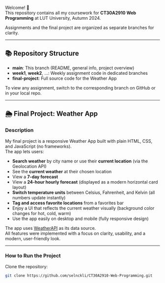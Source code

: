 Welcome! 👋  
This repository contains all my coursework for **CT30A2910 Web Programming** at LUT University, Autumn 2024.

Assignments and the final project are organized as separate branches for clarity.

---

## 📚 Repository Structure

- **main**: This branch (README, general info, project overview)
- **week1**, **week2**, ...: Weekly assignment code in dedicated branches
- **final-project**: Full source code for the Weather App

To view any assignment, switch to the corresponding branch on GitHub or in your local repo.

---

## 🌦️ Final Project: Weather App

### Description

My final project is a responsive Weather App built with plain HTML, CSS, and JavaScript (no frameworks).  
The app lets users:

- **Search weather** by city name or use their **current location** (via the Geolocation API)
- See the **current weather** at their chosen location
- View a **7-day forecast**
- View a **24-hour hourly forecast** (displayed as a modern horizontal card layout)
- **Switch temperature units** between Celsius, Fahrenheit, and Kelvin (all numbers update instantly)
- **Tag and access favorite locations** from a favorites bar
- Enjoy a UI that reflects the current weather visually (background color changes for hot, cold, warm)
- Use the app easily on desktop and mobile (fully responsive design)

The app uses [WeatherAPI](https://www.weatherapi.com/) as its data source.  
All features were implemented with a focus on clarity, usability, and a modern, user-friendly look.

---

### How to Run the Project

Clone the repository:
   ```bash
   git clone https://github.com/selnckli/CT30A2910-Web-Programming.git
